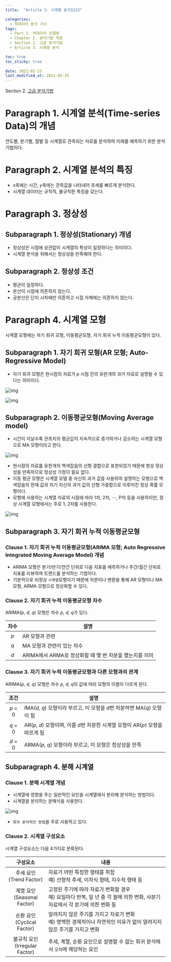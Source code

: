 ```yaml
---
title:  "Article 3. 시계열 분석3223"

categories:
  - 빅데이터 분석 기사
tags: 
  - Part 3. 빅데이터 모델링
  - Chapter 2. 분석기법 적용
  - Section 2. 고급 분석기법
  - Article 3. 시계열 분석

toc: true
toc_sticky: true
 
date: 2021-02-23
last_modified_at: 2021-02-25
---
```


Section 2. [고급 분석기법]()

# Paragraph 1. 시계열 분석(Time-series Data)의 개념

연도별, 분기별, 월별 등 시계열로 관측되는 자료를 분석하여 미래를 예측하기 위한 분석기법이다.

# Paragraph 2. 시계열 분석의 특징

- *x*축에는 시간, *y*축에는 관측값을 나타내어 추세를 빠르게 분석한다.
- 시계열 데이터는 규칙적, 불규칙한 특징을 갖는다.

# Paragraph 3. 정상성

## Subparagraph 1. 정상성(Stationary) 개념

- 정상성은 시점에 상관없이 시계열의 특성이 일정하다는 의미이다.
- 시계열 분석을 위해서는 정상성을 만족해야 한다.

## Subparagraph 2. 정상성 조건

- 평균이 일정하다.
- 분산이 시점에 의존하지 않는다.
- 공분산은 단지 시차에만 의존하고 시점 자체에는 의존하지 않는다.

# Paragraph 4. 시계열 모형

시계열 모형에는 자기 회귀 모형, 이동평균모형, 자기 회귀 누적 이동평균모형이 있다.

## Subparagraph 1. 자기 회귀 모형(AR 모형; Auto-Regressive Model)

- 자기 회귀 모형은 현시점의 자료가 p 시점 전의 유한개의 과거 자료로 설명될 수 있다는 의미이다.

![img](https://postfiles.pstatic.net/MjAyMTA0MDRfMjg2/MDAxNjE3NTI3NTc5MzQ1.EE425Sf49la6VZIK8zaFWYZWUuJNr7jSDdN6UEUsVpMg.AauDq9h8ytUzyclos4M_2I8J2qHmegFE2mTPp97r36Yg.JPEG.leechardfeynman/SmartSelect_20210404-181256_Xodo_Docs.jpg?type=w1)

![img](https://postfiles.pstatic.net/MjAyMTA0MDRfMTU4/MDAxNjE3NTI3NTk0Mzgx.MAPWTS2-oQbuGtVJc2AnuZU9pDl8shWxnytsFProA3Mg.7U5SX7IVcqVkQR09-nC1tODI6r3iXxlaRj3UnvqPwDAg.JPEG.leechardfeynman/SmartSelect_20210404-181312_Xodo_Docs.jpg?type=w1)



## Subparagraph 2. 이동평균모형(Moving Average model)

- 시간이 지날수록 관측치의 평균값이 지속적으로 증가하거나 감소하는 시계열 모형으로 MA 모형이라고 한다.

![img](https://postfiles.pstatic.net/MjAyMTA0MDRfMjQ4/MDAxNjE3NTI3NjExMTE2.8_HqlLxhTGP7IXj7PWB3VlbxW8mZcSxnV42whPjXnA4g.o2E-dzY-0-ZTI5U2OGp7cKiVOsZ7mjSvAXWFpXNONMUg.JPEG.leechardfeynman/SmartSelect_20210404-181328_Xodo_Docs.jpg?type=w1)

- 현시점의 자료를 유한개의 백색잡음의 선형 결합으로 표현되었기 때문에 항상 정상성을 만족하므로 정상성 가정이 필요 없다.
- 이동 평균 모형은 시계열 모델 중 자신의 과거 값을 사용하여 설명하는 모형으로 백색잡음의 현재 값과 자기 자신의 과거 값의 선형 가중합으로 이루어진 정상 확률 모형이다.
- 모형에 사용하는 시계열 자료의 시점에 따라 1차, 2차, ⋅⋅⋅, P차 등을 사용하지만, 정상 시계열 모형에서는 주로 1, 2차를 사용한다.

![img](https://postfiles.pstatic.net/MjAyMTA0MDRfMTUx/MDAxNjE3NTI3NjI4NDA5.sA-_mdYbhZriHYLVVg1c2VAwm1PF8spI3LoHK2skJ0Eg.oMl1PaeedyRTuKsGwl5rObVzJuTqg9QC63xZhoLG1awg.JPEG.leechardfeynman/SmartSelect_20210404-181346_Xodo_Docs.jpg?type=w1)

## Subparagraph 3. 자기 회귀 누적 이동평균모형

### Clause 1. 자기 회귀 누적 이동평균모형(ARIMA 모형; Auto Regressive Integrated Moving Average Model) 개념

- ARIMA 모형은 분기/반기/연간 단위로 다음 지표를 예측하거나 주간/월간 단위로 지표를 리뷰하여 트렌드를 분석하는 기법이다.
- 기본적으로 비정상 `시계열`모형이기 때문에 차분이나 변환을 통해 AR 모형이나 MA 모형, ARMA 모형으로 정상화할 수 있다.

### Clause 2. 자기 회귀 누적 이동평균모형 차수

ARIMA(*p, d, q*) 모형은 차수 *p, d, q*가 있다.

| 차수 | 설명                                                    |
| :--: | ------------------------------------------------------- |
| *p*  | AR 모형과 관련                                          |
| *q*  | MA 모형과 관련이 있는 차수                              |
| *d*  | ARIMA에서 ARMA로 정상화할 때 몇 번 차분을 했는지를 의미 |

### Clause 3. 자기 회귀 누적 이동평균모형과 다른 모형과의 관계

ARIMA(*p, d, q*) 모형은 차수 *p, d, q*의 값에 따라 모형의 이름이 다르게 된다.

|  조건   | 설명                                                         |
| :-----: | ------------------------------------------------------------ |
| *p* = 0 | IMA(*d, q*) 모형이라 부르고, 이 모형을 d번 차분하면 MA(*q*) 모형이 됨 |
| *q* = 0 | AR(*p, d*) 모형이며, 이를 d번 차분한 시계열 모형이 AR(*p*) 모형을 따르게 됨 |
| *d* = 0 | ARMA(*p, q*) 모형이라 부르고, 이 모형은 정상성을 만족        |

## Subparagraph 4. 분해 시계열

### Clause 1. 분해 시계열 개념

- 시계열에 영향을 주는 일반적인 요인을 시계열에서 분리해 분석하는 방법이다.
- 시계열을 분리하는 분해식을 사용한다.

![img](https://postfiles.pstatic.net/MjAyMTA0MDRfMTkw/MDAxNjE3NTI4OTUzNTMw.TER-Uv1vU-qf2koXp5MQ0solHraMmdGPs3_D_TnBBjog.sh73p5zu1j0MlRAv9O1rMFWBzm0domDf2IHa_v2GOr0g.JPEG.leechardfeynman/SmartSelect_20210404-183550_Xodo_Docs.jpg?type=w1)

- `회귀 분석적인 방법`을 주로 사용하고 있다.

### Clause 2. 시계열 구성요소

시계열 구성요소는 다음 4가지로 분류된다.

|              구성요소               | 내용                                                         |
| :---------------------------------: | ------------------------------------------------------------ |
|    추세 요인<br />(Trend Factor)    | 자료가 어떤 특정한 형태를 취함<br />예) 선형적 추세, 이차식 형태, 지수적 형태 등 |
|  계열 요인<br />(Seasonal Factor)   | 고정된 주기에 따라 자료가 변화할 경우<br />예) 요일마다 반복, 일 년 중 각 월에 의한 변화, 사분기 자료에서 각 분기에 의한 변화 등 |
|  순환 요인<br />(Cyclical Factor)   | 알려지지 않은 주기를 가지고 자료가 변화<br />예) 명백한 경제적이나 자연적인 이유가 없이 알려지지 않은 주기를 가지고 변화 |
| 불규칙 요인<br />(Irregular Factor) | 추세, 계졀, 순환 요인으로 설명할 수 없는 회귀 분석에서 `오차`에 해당하는 요인 |

